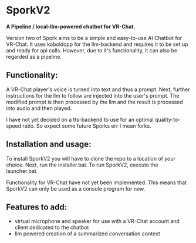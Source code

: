 # SporkV2
**A Pipeline / local-llm-powered chatbot for VR-Chat.**

Version two of Spork aims to be a simple and easy-to-use AI Chatbot for VR-Chat. It uses koboldcpp for the llm-backend and requires it to be set up and ready for api calls. However, due to it's functionality, it can also be regarded as a pipeline.

## Functionality:
A VR-Chat player's voice is turned into text and thus a prompt. Next, further instructions for the llm to follow are injected into the user's prompt. The modified prompt is then processed by the llm and the result is processed into audio and then played.

I have not yet decided on a tts-backend to use for an optimal quality-to-speed ratio. So expect some future Sporks err I mean forks.

## Installation and usage:
To install SporkV2 you will have to clone the repo to a location of your choice. Next, run the installer.bat.
To run SporkV2, execute the launcher.bat. 

Functionality for VR-Chat have not yet been implemented. This means that SporkV2 can only be used as a console program for now.

## Features to add:
-   virtual microphone and speaker for use with a VR-Chat account and client dedicated to the chatbot
-   llm powered creation of a summarized conversation context
